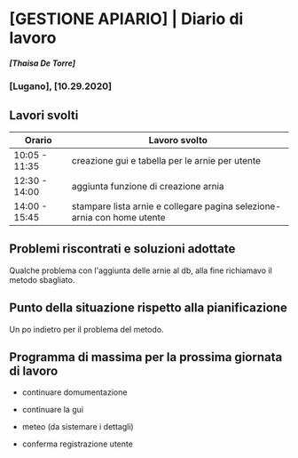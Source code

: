 

# [GESTIONE APIARIO] | Diario di lavoro
##### [Thaisa De Torre]
### [Lugano], [10.29.2020]

## Lavori svolti


|Orario        |Lavoro svolto                 |
|--------------|------------------------------|
|10:05 - 11:35 | creazione gui e tabella per le arnie per utente |
|12:30 - 14:00 | aggiunta funzione di creazione arnia |
|14:00 - 15:45 | stampare lista arnie e collegare pagina selezione-arnia con home utente |

##  Problemi riscontrati e soluzioni adottate
Qualche problema con l'aggiunta delle arnie al db, alla fine richiamavo il metodo sbagliato.

##  Punto della situazione rispetto alla pianificazione
Un po indietro per il problema del metodo.

## Programma di massima per la prossima giornata di lavoro
- continuare domumentazione
- continuare la gui

- meteo (da sistemare i dettagli)
- conferma registrazione utente